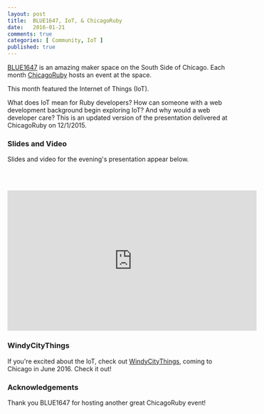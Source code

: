 ```yaml
---
layout: post
title:  BLUE1647, IoT, & ChicagoRuby
date:   2016-01-21
comments: true
categories: [ Community, IoT ]
published: true
---
```

[BLUE1647](http://blue1647.com) is an amazing maker space on the South Side of Chicago. Each month [ChicagoRuby](http://chicagoruby.org) hosts an event at the space.

This month featured the Internet of Things (IoT).

<!--more-->

What does IoT mean for Ruby developers? How can someone with a web development background begin exploring IoT? And why would a web developer care? This is an updated version of the presentation delivered at ChicagoRuby on 12/1/2015. 

### Slides and Video

Slides and video for the evening's presentation appear below.

<script async class="speakerdeck-embed" data-id="195ed11f9587478ea0158fe67150260d" data-ratio="1.77777777777778" src="//speakerdeck.com/assets/embed.js"></script>

<br/>&nbsp;
<div class="video-container">
<iframe width="560" height="315" src="https://www.youtube.com/embed/ZJdnsQivlik?rel=0" frameborder="0" allowfullscreen></iframe>
</div>

### WindyCityThings

If you're excited about the IoT, check out [WindyCityThings](http://windycitythings.com), coming to Chicago in June 2016. Check it out!

### Acknowledgements

Thank you BLUE1647 for hosting another great ChicagoRuby event!
